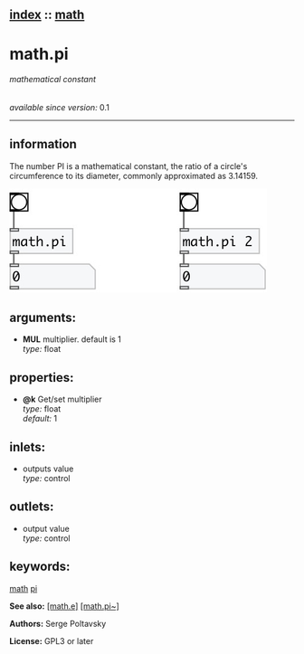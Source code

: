 [index](index.html) :: [math](category_math.html)
---

# math.pi

###### mathematical constant

*available since version:* 0.1

---


## information
The number PI is a mathematical constant, the ratio of a circle&#39;s circumference to its diameter, commonly approximated as 3.14159.


[![example](../examples/img/math.pi.jpg)](../examples/pd/math.pi.pd)



## arguments:

* **MUL**
multiplier. default is 1<br>
_type:_ float<br>





## properties:

* **@k** 
Get/set multiplier<br>
_type:_ float<br>
_default:_ 1<br>



## inlets:

* outputs value<br>
_type:_ control



## outlets:

* output value<br>
_type:_ control



## keywords:

[math](keywords/math.html)
[pi](keywords/pi.html)



**See also:**
[\[math.e\]](math.e.html)
[\[math.pi~\]](math.pi~.html)




**Authors:** Serge Poltavsky




**License:** GPL3 or later






